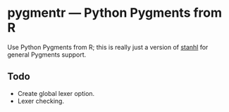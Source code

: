 # pygmentr — Python Pygments from R

Use Python Pygments from R; this is really just a version of
[stanhl](https://github.com/vsbuffalo/stanhl) for general Pygments support.

## Todo

- Create global lexer option.
- Lexer checking.


